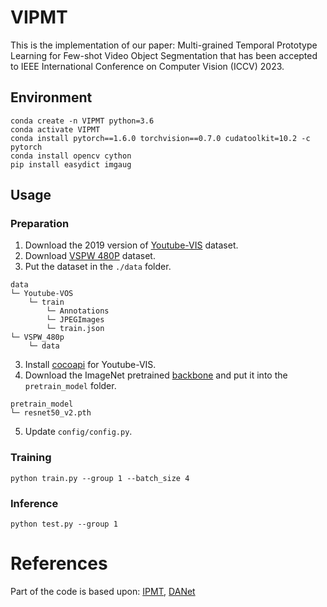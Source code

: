 # VIPMT
This is the implementation of our paper: Multi-grained Temporal Prototype Learning for Few-shot Video Object Segmentation that has been accepted to  IEEE International Conference on Computer Vision (ICCV) 2023.

## Environment

```
conda create -n VIPMT python=3.6
conda activate VIPMT
conda install pytorch==1.6.0 torchvision==0.7.0 cudatoolkit=10.2 -c pytorch
conda install opencv cython
pip install easydict imgaug
```


## Usage
### Preparation

1. Download the 2019 version of [Youtube-VIS](https://youtube-vos.org/dataset/vis/) dataset.
1. Download [VSPW 480P](https://github.com/sssdddwww2/vspw_dataset_download) dataset.
2. Put the dataset in the `./data` folder.
```
data
└─ Youtube-VOS
    └─ train
        └─ Annotations
        └─ JPEGImages
        └─ train.json
└─ VSPW_480p
    └─ data
```
3. Install [cocoapi](https://github.com/youtubevos/cocoapi) for Youtube-VIS.
4. Download the ImageNet pretrained [backbone](https://drive.google.com/file/d/1PIMA7uG_fcvXUvjDUL7UIVp6KmGdSFKi/view?usp=sharing) and put it into the `pretrain_model` folder.
```
pretrain_model
└─ resnet50_v2.pth
```
5. Update `config/config.py`.

### Training

```
python train.py --group 1 --batch_size 4
```

### Inference

```
python test.py --group 1
```

# References
Part of the code is based upon:
[IPMT](https://github.com/LIUYUANWEI98/IPMT),
[DANet](https://github.com/scutpaul/DANet)
